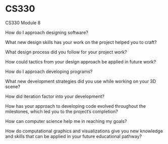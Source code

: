 # CS330
CS330 Module 8 

How do I approach designing software?


What new design skills has your work on the project helped you to craft?


What design process did you follow for your project work?


How could tactics from your design approach be applied in future work?


How do I approach developing programs?


What new development strategies did you use while working on your 3D scene?


How did iteration factor into your development?


How has your approach to developing code evolved throughout the milestones, which led you to the project’s completion?


How can computer science help me in reaching my goals?


How do computational graphics and visualizations give you new knowledge and skills that can be applied in your future educational pathway?
